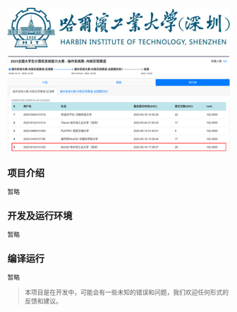 ![hitsz-logo](docs/hitsz-logo.jpg)

![pre-2023_leaderboard](docs/pre-2023_leaderboard.png)

## 项目介绍

暂略
<!-- 
### 内核相关目录结构

- `boards`: 存放针对不同硬件板（例如 QEMU）的适配代码。
  - `qemu.rs`: QEMU 适配代码。
- `config.rs`: 存放系统配置信息。
- `console.rs`: 控制台相关代码，包括输入输出处理等。
- `entry.asm`: 系统入口汇编文件，程序的入口点。
- `fs`: 文件系统相关代码。
- `lang_items.rs`: Rust 语言特性项，如 panic handler 等。
- `linker.ld`: 链接脚本，定义程序的内存布局。
- `main.rs`: 主程序文件，程序启动的主要入口。
- `mm`: 内存管理相关的代码。
- `sbi.rs`: 系统二进制接口（SBI）相关的代码。
- `sync`: 同步相关的代码。
- `syscall`: 系统调用相关的代码。
- `task`: 任务调度和进程管理相关的代码。
- `timer.rs`: 计时器相关的代码。
- `trap`: 中断和异常处理相关的代码。
- `user_bin.S`: 用户程序的二进制启动文件。

### 文件系统 (fs)

- `dev`: 设备相关的代码。
  - `block_cache.rs`: 块设备缓存的代码。
  - `std_impl.rs`: 标准设备实现。
  - `mod.rs`: 设备模块声明。

- `dirty.rs`: "脏" 文件或页面的处理代码。
- `file.rs`: 文件处理相关的代码。
- `lib.rs`: 文件系统的库文件。
- `std.rs`: 标准文件系统实现。
- `util.rs`: 文件系统工具函数。
- `vfs.rs`: 虚拟文件系统的实现。

### 内存管理 (mm)

- `address.rs`: 地址管理相关的代码。
- `frame_allocator.rs`: 帧分配器的代码。
- `heap_allocator.rs`: 堆分配器的代码。
- `memory_set.rs`: 内存集合的管理代码。
- `page_table.rs`: 页表管理相关的代码。

### 同步 (sync)

- `up.rs`: UP（单处理器）的同步代码。
- `mod.rs`: 同步模块声明。

### 系统调用 (syscall)

- `fs.rs`: 文件系统相关的系统调用。
- `interrupt.rs`: 中断处理相关的系统调用。
- `mm.rs`: 内存管理相关的系统调用。
- `process.rs`: 进程管理相关的系统调用。

### 任务调度 (task)

- `context.rs`: 上下文切换相关的代码。
- `cpu.rs`: CPU 相关的代码。
- `proc.rs`: 进程相关的代码。
- `switch.S`: 上下文切换的汇编实现。

### 中断处理 (trap)

- `context.rs`: 中断上下文相关的代码。
- `trampoline.S`: 中断跳板的汇编实现。 -->

## 开发及运行环境

暂略

<!-- 操作系统: （你的操作系统） -->

<!-- 工具链: Rust (你的 Rust 版本) -->

<!-- 硬件环境: QEMU -->

## 编译运行

暂略

<!-- 请根据以下步骤编译并运行代码： -->

<!-- 1. （编译步骤） -->
<!-- 2. （运行步骤） -->

> 本项目是在开发中，可能会有一些未知的错误和问题，我们欢迎任何形式的反馈和建议。

<!-- # Dependencies

    sudo apt install g++-11-riscv64-linux-gnu

This is for user program compiling.

# Run on QEMU:

    cd os
    make all

### HINTS:

Bulid kernel and run:

    make run

Compile user programs:

    make user

# Progress:

## supported system calls:

```C
int read(int fd, char* buf, int len);//STDIN only
int write(int fd, const char* buf, int len);//STDOUT only
int exit(int code);
int waitpid(int pid,int* stauts,int options);//options not implemented
int getpid(void);
int getppid(void);
int sched_yield(void);
int clone(int flag,void* stack);
int execve(char* path,char** argv,char** env);//env not implemented
int gettimeofday(*timespec ts,int ts);
int nanosleep(const *timespec req,*timespec rem);//rem not implemented
```

## passed tests
```C
	"getpid",
	"getppid",
	"write",
	"gettimeofday",
	"sleep",
	"wait",
	"waitpid",
	"exit",
	"execve",
	"test_echo",
	"fork",
	"times",
	"yield",
	"clone",
	"yield",
```

# yet to do:

### File system

```c
#define SYS_openat 56
#define SYS_close 57
#define SYS_getcwd 17
#define SYS_getdents64 61 ?
#define SYS_read 63
#define SYS_write 64
#define SYS_mkdirat 34 ?
#define SYS_fstat 80
```

### Process

```c
```

### Memory

```c
#define SYS_brk 214
#define SYS_munmap 215
#define SYS_mmap 222
```

### Tests
``` C
	"times",
	...
``` -->

